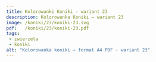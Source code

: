 ```yaml
---
title: Kolorowanki Koniki - wariant 23
description: Kolorowanka Koniki – wariant 23
image: /koniki/23/koniki-23.svg
pdf:   /koniki/23/koniki-23.pdf
tags:
 - zwierzeta
 - koniki
alt: "Kolorowanka koniki – format A4 PDF - wariant 23"
---
```

